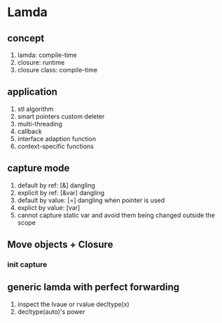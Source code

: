 # Lamda 

## concept
1. lamda: compile-time
2. closure: runtime
3. closure class: compile-time

## application

1. stl algorithm
2. smart pointers custom deleter
3. multi-threading
4. callback
5. interface adaption function
6. context-specific functions

## capture mode
1. default by ref: [&] dangling 
2. explicit by ref: [&var] dangling
3. default by value: [=] dangling when pointer is used
4. explict by value: [var]
5. cannot capture static var and avoid them being changed outside the scope

## Move objects + Closure
### init capture

## generic lamda with perfect forwarding
1. inspect the lvaue or rvalue
    decltype(x)
2. decltype(auto)'s power